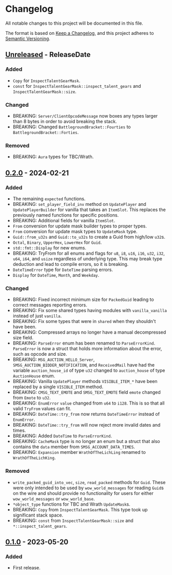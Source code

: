 # Changelog

All notable changes to this project will be documented in this file.

The format is based on [Keep a Changelog](https://keepachangelog.com/en/1.0.0/),
and this project adheres to [Semantic Versioning](https://semver.org/spec/v2.0.0.html).

<!-- next-header -->

## [Unreleased] - ReleaseDate

### Added

* `Copy` for `InspectTalentGearMask`.
* `const` for `InspectTalentGearMask::inspect_talent_gears` and `InspectTalentGearMask::size`.

### Changed

* BREAKING: `Server/ClientOpcodeMessage` now boxes any types larger than 8 bytes in order to avoid breaking the stack.
* BREAKING: Changed `BattlegroundBracket::Fourties` to `BattlegroundBracket::Forties`.

### Removed

* BREAKING: `Aura` types for TBC/Wrath.

## [0.2.0] - 2024-02-21

### Added

* The remaining `expected` functions.
* BREAKING: `set_player_field_inv` method on `UpdatePlayer` and `UpdatePlayerBuilder` for vanilla that takes
  an `ItemSlot`. This replaces the previously named functions for specific positions.
* BREAKING: Additional fields for vanilla `ItemSlot`.
* `From` conversion for update mask builder types to proper types.
* `From` conversion for update mask types to `UpdateMask` type.
* `Guid::from_u32s` and `Guid::to_u32s` to create a Guid from high/low `u32`s.
* `Octal`, `Binary`, `UpperHex`, `LowerHex` for `Guid`.
* `std::fmt::Display` for new enums.
* BREAKING: TryFrom for all enums and flags for `u8`, `i8`, `u16`, `i16`, `u32`, `i32`, `u64`, `i64`, and `usize`
  regardless of underlying type.
  This may break type deduction and lead to compile errors, so it is breaking.
* `DateTimeError` type for `DateTime` parsing errors.
* `Display` for `DateTime`, `Month`, and `Weekday`.

### Changed

* BREAKING: Fixed incorrect minimum size for `PackedGuid` leading to correct messages reporting errors.
* BREAKING: Fix some shared types having modules with `vanilla_vanilla` instead of just `vanilla`.
* BREAKING: Fix some types that were in `shared` when they shouldn't have been.
* BREAKING: Compressed arrays no longer have a manual decompressed size field.
* BREAKING: `ParseError` enum has been renamed to `ParseErrorKind`. `ParseError` is now a struct that holds more
  information about the error, such as opcode and size.
* BREAKING: `MSG_AUCTION_HELLO_Server`, `SMSG_AUCTION_BIDDER_NOTIFICATION`, and `ReceivedMail` have had the
  variable `auction_house_id` of type `u32` changed to `auction_house` of type `AuctionHouse` enum.
* BREAKING: Vanilla `UpdatePlayer` methods `VISIBLE_ITEM_*` have been replaced by a single `VISIBLE_ITEM` method.
* BREAKING: `CMSG_TEXT_EMOTE` and `SMSG_TEXT_EMOTE` field `emote` changed from `Emote` to `u32`.
* BREAKING: `EnumError` `value` changed from `u64` to `i128`. This is so that all valid `TryFrom` values can fit.
* BREAKING: `DateTime::try_from` now returns `DateTimeError` instead of `EnumError`.
* BREAKING: `DateTime::try_from` will now reject more invalid dates and times.
* BREAKING: Added `DateTime` to `ParseErrorKind`.
* BREAKING: `CacheMask` type is no longer an enum but a struct that also contains the `data` member
  from `SMSG_ACCOUNT_DATA_TIMES`.
* BREAKING: `Expansion` member `WrathOfTheLichLing` renamed to `WrathOfTheLichKing`.

### Removed

* `write_packed_guid_into_vec`, `size`, `read_packed` methods for `Guid`.
  These were only intended to be used by `wow_world_messages` for reading `Guid`s on the wire and should provide no
  functionality for users for either `wow_world_messages` or `wow_world_base`.
* `*object_type` functions for TBC and Wrath `UpdateMask`s.
* BREAKING: `Copy` from `InspectTalentGearMask`. This type took up significant stack space.
* BREAKING: `const` from `InspectTalentGearMask::size` and `*::inspect_talent_gears`.

## [0.1.0] - 2023-05-20

### Added

* First release.

<!-- next-url -->

[Unreleased]: https://github.com/gtker/wow_messages/compare/wow_world_messages-v0.2.0...HEAD

[0.2.0]: https://github.com/gtker/wow_messages/compare/wow_world_messages-v0.1.1...wow_world_messages-v0.2.0

[0.1.0]: https://github.com/gtker/wow_messages/releases/tag/wow_world_messages-v0.1.0
